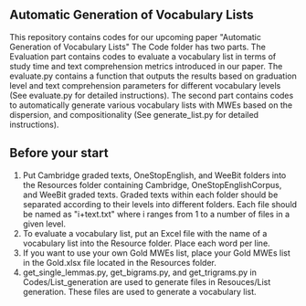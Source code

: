 ## Automatic Generation of Vocabulary Lists
This repository contains codes for our upcoming paper "Automatic Generation of Vocabulary Lists"
The Code folder has two parts. The Evaluation part contains codes to evaluate a vocabulary list in terms of study time and text comprehension metrics introduced in our paper. The evaluate.py contains a function that outputs the results based on graduation level and text comprehension parameters for different vocabulary levels (See evaluate.py for detailed instructions). The second part contains codes to automatically generate various vocabulary lists with MWEs based on the dispersion, and compositionality (See generate_list.py for detailed instructions).  
## Before your start
1. Put Cambridge graded texts, OneStopEnglish, and WeeBit folders into the Resources folder containing Cambridge, OneStopEnglishCorpus, and WeeBit graded texts. Graded texts within each folder should be separated according to their levels into different folders. Each file should be named as "i+text.txt" where i ranges from 1 to a number of files in a given level.
2. To evaluate a vocabulary list, put an Excel file with the name of a vocabulary list into the Resource folder. Place each word per line. 
3. If you want to use your own Gold MWEs list, place your Gold MWEs list in the Gold.xlsx file located in the Resources folder.
4. get_single_lemmas.py, get_bigrams.py, and get_trigrams.py in Codes/List_generation are used to generate files in Resouces/List generation. These files are used to generate a vocabulary list.

